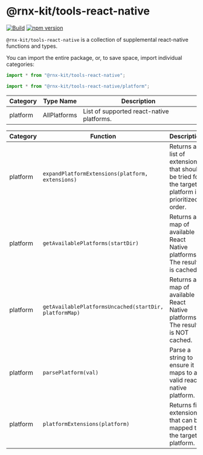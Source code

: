 # @rnx-kit/tools-react-native

[![Build](https://github.com/microsoft/rnx-kit/actions/workflows/build.yml/badge.svg)](https://github.com/microsoft/rnx-kit/actions/workflows/build.yml)
[![npm version](https://img.shields.io/npm/v/@rnx-kit/tools-react-native)](https://www.npmjs.com/package/@rnx-kit/tools-react-native)

`@rnx-kit/tools-react-native` is a collection of supplemental react-native
functions and types.

You can import the entire package, or, to save space, import individual
categories:

```typescript
import * from "@rnx-kit/tools-react-native";

import * from "@rnx-kit/tools-react-native/platform";
```

<!-- The following table can be updated by running `npm run update-readme` -->
<!-- @rnx-kit/api start -->

| Category | Type Name    | Description                               |
| -------- | ------------ | ----------------------------------------- |
| platform | AllPlatforms | List of supported react-native platforms. |

| Category | Function                                               | Description                                                                                     |
| -------- | ------------------------------------------------------ | ----------------------------------------------------------------------------------------------- |
| platform | `expandPlatformExtensions(platform, extensions)`       | Returns a list of extensions that should be tried for the target platform in prioritized order. |
| platform | `getAvailablePlatforms(startDir)`                      | Returns a map of available React Native platforms. The result is cached.                        |
| platform | `getAvailablePlatformsUncached(startDir, platformMap)` | Returns a map of available React Native platforms. The result is NOT cached.                    |
| platform | `parsePlatform(val)`                                   | Parse a string to ensure it maps to a valid react-native platform.                              |
| platform | `platformExtensions(platform)`                         | Returns file extensions that can be mapped to the target platform.                              |

<!-- @rnx-kit/api end -->
